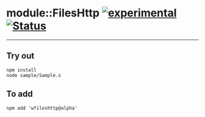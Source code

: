 
# module::FilesHttp [![experimental](https://img.shields.io/badge/stability-experimental-orange.svg)](https://github.com/emersion/stability-badges#experimental) [![Status](https://github.com/Wandalen/wFilesHttp/workflows/Test/badge.svg)](https://github.com/Wandalen/wFilesHttp/actions?query=workflow%3ATest)

___

## Try out
```
npm install
node sample/Sample.s
```

## To add
```
npm add 'wfileshttp@alpha'
```

